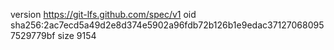 version https://git-lfs.github.com/spec/v1
oid sha256:2ac7ecd5a49d2e8d374e5902a96fdb72b126b1e9edac371270680957529779bf
size 9154
